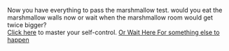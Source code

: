 Now you have everything to pass the marshmallow test. would you eat the marshmallow walls now 
or wait when the marshmallow room would get twice bigger?  
[Click here](http://www.amazon.com/The-Marshmallow-Test-Mastering-Self-Control/dp/0316230871) 
to master your self-control.
[Or Wait Here For something else to happen](nothing_happens/nothing_happened_yet.md)



